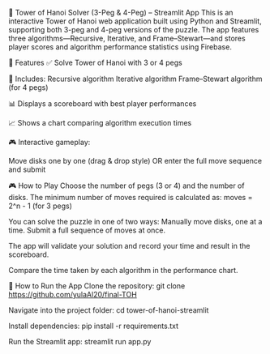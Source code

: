 🗼 Tower of Hanoi Solver (3-Peg & 4-Peg) – Streamlit App
This is an interactive Tower of Hanoi web application built using Python and Streamlit, supporting both 3-peg and 4-peg versions of the puzzle. The app features three algorithms—Recursive, Iterative, and Frame–Stewart—and stores player scores and algorithm performance statistics using Firebase.

🔧 Features
✅ Solve Tower of Hanoi with 3 or 4 pegs

🔁 Includes:
Recursive algorithm
Iterative algorithm
Frame–Stewart algorithm (for 4 pegs)

📊 Displays a scoreboard with best player performances

📈 Shows a chart comparing algorithm execution times

🎮 Interactive gameplay:

Move disks one by one (drag & drop style)
OR enter the full move sequence and submit

🎮 How to Play
Choose the number of pegs (3 or 4) and the number of disks.
The minimum number of moves required is calculated as:
moves = 2^n - 1 (for 3 pegs)

You can solve the puzzle in one of two ways:
Manually move disks, one at a time.
Submit a full sequence of moves at once.

The app will validate your solution and record your time and result in the scoreboard.

Compare the time taken by each algorithm in the performance chart.

🚀 How to Run the App
Clone the repository:
git clone https://github.com/yulaAl20/final-TOH

Navigate into the project folder:
cd tower-of-hanoi-streamlit

Install dependencies:
pip install -r requirements.txt

Run the Streamlit app:
streamlit run app.py

